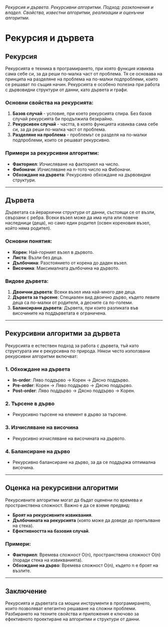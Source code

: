 _Рекурсия и дървета. Рекурсивни алгоритми. Подход: разклонения и владел. Свойства, известни алгоритми, реализации и оценъчни алгоритми._

# Рекурсия и дървета

## Рекурсия
Рекурсията е техника в програмирането, при която функция извиква сама себе си, за да реши по-малка част от проблема. Тя се основава на принципа на разделяне на проблема на по-малки подпроблеми, които се решават по същия начин. Рекурсията е особено полезна при работа с дървовидни структури от данни, като дървета и графи.

### Основни свойства на рекурсията:
1. **Базов случай** - условие, при което рекурсията спира. Без базов случай рекурсията би продължила безкрайно.
2. **Рекурсивен случай** - частта, в която функцията извиква сама себе си, за да реши по-малка част от проблема.
3. **Разделяне на проблема** - проблемът се разделя на по-малки подпроблеми, които се решават рекурсивно.

### Примери за рекурсивни алгоритми:
- **Факториел**: Изчисляване на факториел на число.
- **Фибоначи**: Изчисляване на n-тото число на Фибоначи.
- **Обхождане на дървета**: Рекурсивно обхождане на дървовидни структури.

---

## Дървета
Дърветата са йерархични структури от данни, състоящи се от възли, свързани с ребра. Всеки възел може да има нула или повече наследници (деца), но само един родител (освен кореновия възел, който няма родител).

### Основни понятия:
- **Корен**: Най-горният възел в дървото.
- **Листа**: Възли без деца.
- **Дълбочина**: Разстоянието от корена до даден възел.
- **Височина**: Максималната дълбочина на дървото.

### Видове дървета:
1. **Двоични дървета**: Всеки възел има най-много две деца.
2. **Дървета за търсене**: Специален вид двоично дърво, където левите деца са по-малки от родителя, а десните са по-големи.
3. **Балансирани дървета**: Дървета, при които разликата във височините на поддърветата е ограничена.

---

## Рекурсивни алгоритми за дървета
Рекурсията е естествен подход за работа с дървета, тъй като структурата им е рекурсивна по природа. Някои често използвани рекурсивни алгоритми включват:

### 1. Обхождане на дървета
- **In-order**: Ляво поддърво -> Корен -> Дясно поддърво.
- **Pre-order**: Корен -> Ляво поддърво -> Дясно поддърво.
- **Post-order**: Ляво поддърво -> Дясно поддърво -> Корен.

### 2. Търсене в дърво
- Рекурсивно търсене на елемент в дърво за търсене.

### 3. Изчисляване на височина
- Рекурсивно изчисляване на височината на дървото.

### 4. Балансиране на дърво
- Рекурсивно балансиране на дърво, за да се поддържа оптимална височина.

---

## Оценка на рекурсивни алгоритми
Рекурсивните алгоритми могат да бъдат оценени по времева и пространствена сложност. Важно е да се вземе предвид:
- **Броят на рекурсивните извиквания**.
- **Дълбочината на рекурсията** (която може да доведе до препълване на стека).
- **Ефективността на базовия случай**.

### Примери:
- **Факториел**: Времева сложност O(n), пространствена сложност O(n) (поради стека на извикванията).
- **Обхождане на дърво**: Времева сложност O(n), където n е броят на възлите.

---

## Заключение
Рекурсията и дърветата са мощни инструменти в програмирането, които позволяват елегантно решаване на сложни проблеми. Разбирането на техните свойства и приложения е ключово за ефективното проектиране на алгоритми и структури от данни.
